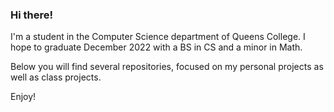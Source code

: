 ### Hi there!

I'm a student in the Computer Science department of Queens College. I hope to graduate December 2022 with a BS in CS and a minor in Math.

Below you will find several repositories, focused on my personal projects as well as class projects.

Enjoy!

<!--
**BenKluger/BenKluger** is a ✨ _special_ ✨ repository because its `README.md` (this file) appears on your GitHub profile.

Here are some ideas to get you started:

- 🔭 I’m currently working on ...
- 🌱 I’m currently learning ...
- 👯 I’m looking to collaborate on ...
- 🤔 I’m looking for help with ...
- 💬 Ask me about ...
- 📫 How to reach me: ...
- 😄 Pronouns: ...
- ⚡ Fun fact: ...
-->
